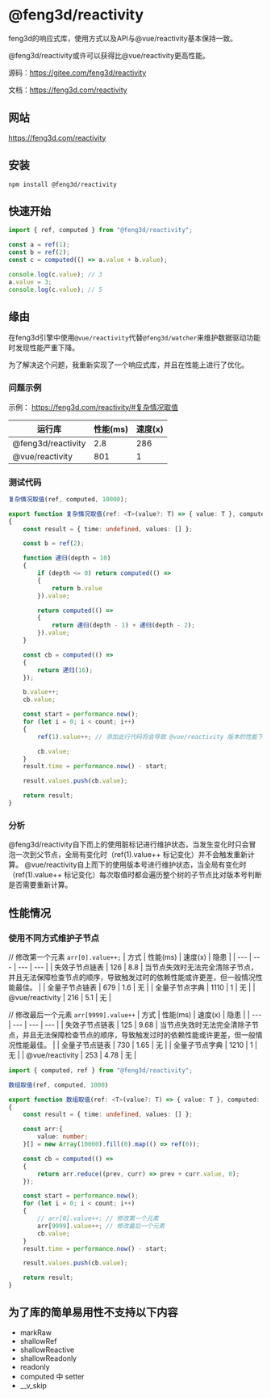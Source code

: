 # @feng3d/reactivity

feng3d的响应式库，使用方式以及API与@vue/reactivity基本保持一致。

@feng3d/reactivity或许可以获得比@vue/reactivity更高性能。

源码：https://gitee.com/feng3d/reactivity

文档：https://feng3d.com/reactivity

## 网站

https://feng3d.com/reactivity

## 安装
```
npm install @feng3d/reactivity
```

## 快速开始

```ts
import { ref, computed } from "@feng3d/reactivity";

const a = ref(1);
const b = ref(2);
const c = computed(() => a.value + b.value);

console.log(c.value); // 3
a.value = 3;
console.log(c.value); // 5
```

## 缘由
在feng3d引擎中使用`@vue/reactivity`代替`@feng3d/watcher`来维护数据驱动功能时发现性能严重下降。

为了解决这个问题，我重新实现了一个响应式库，并且在性能上进行了优化。

### 问题示例

示例： https://feng3d.com/reactivity/#复杂情况取值

| 运行库 | 性能(ms) | 速度(x) |
| --- | --- | --- |
| @feng3d/reactivity | 2.8 | 286 |
| @vue/reactivity | 801 | 1 |

### 测试代码
```ts
复杂情况取值(ref, computed, 10000);

export function 复杂情况取值(ref: <T>(value?: T) => { value: T }, computed: <T>(func: (oldValue?: T) => T) => { readonly value: T }, count: number)
{
    const result = { time: undefined, values: [] };

    const b = ref(2);

    function 递归(depth = 10)
    {
        if (depth <= 0) return computed(() =>
        {
            return b.value
        }).value;

        return computed(() =>
        {
            return 递归(depth - 1) + 递归(depth - 2);
        }).value;
    }

    const cb = computed(() =>
    {
        return 递归(16);
    });

    b.value++;
    cb.value;

    const start = performance.now();
    for (let i = 0; i < count; i++)
    {
        ref(1).value++; // 添加此行代码将会导致 @vue/reactivity 版本的性能下降，而 @feng3d/reactivity 版本的性能保持不变

        cb.value;
    }
    result.time = performance.now() - start;

    result.values.push(cb.value);

    return result;
}
```

### 分析
@feng3d/reactivity自下而上的使用脏标记进行维护状态，当发生变化时只会冒泡一次到父节点，全局有变化时（ref(1).value++ 标记变化）并不会触发重新计算。
@vue/reactivity自上而下的使用版本号进行维护状态，当全局有变化时（ref(1).value++ 标记变化）每次取值时都会遍历整个树的子节点比对版本号判断是否需要重新计算。

## 性能情况
### 使用不同方式维护子节点

// 修改第一个元素 `arr[0].value++;`
| 方式 | 性能(ms) | 速度(x) | 隐患 |
| --- | --- | --- | --- |
| 失效子节点链表 | 126 | 8.8 | 当节点失效时无法完全清除子节点，并且无法保障检查节点的顺序，导致触发过时的依赖性能或许更差，但一般情况性能最佳。 |
| 全量子节点链表 | 679 | 1.6 | 无 |
| 全量子节点字典 | 1110 | 1 | 无 |
| @vue/reactivity | 216 | 5.1 | 无 |

// 修改最后一个元素 `arr[9999].value++`
| 方式 | 性能(ms) | 速度(x) | 隐患 |
| --- | --- | --- | --- |
| 失效子节点链表 | 125 | 9.68 | 当节点失效时无法完全清除子节点，并且无法保障检查节点的顺序，导致触发过时的依赖性能或许更差，但一般情况性能最佳。 |
| 全量子节点链表 | 730 | 1.65 | 无 |
| 全量子节点字典 | 1210 | 1 | 无 |
| @vue/reactivity | 253 | 4.78 | 无 |

```ts
import { computed, ref } from "@feng3d/reactivity";

数组取值(ref, computed, 1000)

export function 数组取值(ref: <T>(value?: T) => { value: T }, computed: <T>(func: (oldValue?: T) => T) => { readonly value: T },count: number)
{
    const result = { time: undefined, values: [] };

    const arr:{
        value: number;
    }[] = new Array(10000).fill(0).map(() => ref(0));

    const cb = computed(() =>
    {
        return arr.reduce((prev, curr) => prev + curr.value, 0);
    });

    const start = performance.now();
    for (let i = 0; i < count; i++)
    {
        // arr[0].value++; // 修改第一个元素
        arr[9999].value++; // 修改最后一个元素
        cb.value;
    }
    result.time = performance.now() - start;

    result.values.push(cb.value);

    return result;
}

```

## 为了库的简单易用性不支持以下内容
- markRaw
- shallowRef
- shallowReactive
- shallowReadonly
- readonly
- computed 中 setter
- __v_skip
